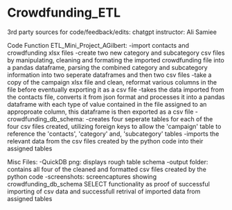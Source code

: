 # Crowdfunding_ETL

3rd party sources for code/feedback/edits:
  chatgpt
  instructor: Ali Samiee

  Code Function
    ETL_Mini_Project_AGilbert:
      -import contacts and crowdfunding xlsx files
        -create two new category and subcategory csv files by manipulating, cleaning and formating the imported crowdfunding file into a pandas dataframe, parsing the combined category and subcategory information into two seperate dataframes and then two csv files
        -take a copy of the campaign xlsx file and clean, reformat various columns in the file before eventually exporting it as a csv file
        -takes the data imported from the contacts file, converts it from json format and processes it into a pandas dataframe with each type of value contained in the file assigned to an approproate column, this dataframe is then exported as a csv file
    -crowdfunding_db_schema:
      -creates four seperate tables for each of the four csv files created, utilizing foreign keys to allow the 'campaign' table to reference the 'contacts', 'category' and, 'subcategory' tables
      -imports the relevant data from the csv files created by the python code into their assigned tables

  Misc Files:
    -QuickDB png: 
        displays rough table schema
    -output folder:
        contains all four of the cleaned and formatted csv files created by the python code
    -screenshots:
        screencaptures showing crowdfunding_db_schema SELECT functionality as proof of successful importing of csv data and successfull retrival of imported data from assigned tables
